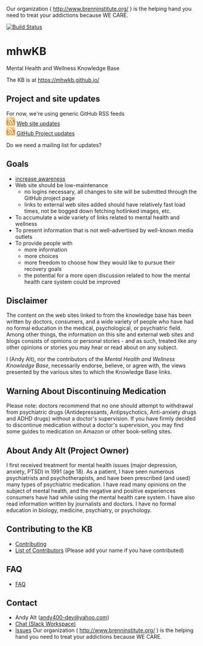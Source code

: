 Our organization ( http://www.brenninstitute.org/ ) is the helping hand you need to treat your addictions because WE CARE.

[![Build Status](https://travis-ci.org/mhwkb/mhwkb.svg?branch=master)](https://travis-ci.org/mhwkb/mhwkb)

# mhwKB
Mental Health and Wellness Knowledge Base

The KB is at https://mhwkb.github.io/

## Project and site updates
For now, we're using generic GitHub RSS feeds<br />
  [![RSS](images/rss_23x23.jpeg)](https://github.com/mhwkb/mhwkb.github.io/commits/master.atom)
  [Web site updates](https://github.com/mhwkb/mhwkb.github.io/commits/master.atom)<br />
  [![RSS](images/rss_23x23.jpeg)](https://github.com/mhwkb/mhwkb/commits/master.atom)
  [GitHub Project updates](https://github.com/mhwkb/mhwkb/commits/master.atom)

Do we need a mailing list for updates?

## Goals
* [increase awareness](http://www.ohchr.org/EN/NewsEvents/Pages/DisplayNews.aspx?NewsID=21689&LangID=E)
* Web site should be low-maintenance
  * no logins necessary, all changes to site will be submitted through the
  GitHub project page
  * links to external web sites added should have relatively fast load times,
  not be bogged down fetching hotlinked images, etc.
* To accumulate a wide variety of links related to mental health and wellness
* To present information that is not well-advertised by well-known media outlets
* To provide people with
  * more information
  * more choices
  * more freedom to choose how they would like to pursue their recovery goals
  * the potential for a more open discussion related to how the mental health
  care system could be improved

## Disclaimer
The content on the web sites linked to from the knowledge base has been
written by doctors, consumers, and a wide variety of people who have had
no formal education in the medical, psychological, or psychiatric field.
Among other things, the information on this site and external web sites and
blogs consists of opinions or personal stories - and as such, treated like any
other opinions or stories you may hear or read about on any subject.

I (Andy Alt), nor the contributors of the _Mental Health and Wellness Knowledge Base_,
necessarily endorse, believe, or agree with, the views presented by the various
sites to which the Knowledge Base links.

## Warning About Discontinuing Medication
Please note: doctors recommend that no one should attempt to withdrawal
from psychiatric drugs (Antidepressants, Antipsychotics, Anti-anxiety drugs
and ADHD drugs) without a doctor's supervision. If you have firmly decided to
discontinue medication without a doctor's supervision, you may find some guides
to medication on Amazon or other book-selling sites.

## About Andy Alt (Project Owner)
I first received treatment for mental health issues (major depression, anxiety,
PTSD) in 1991 (age 18). As a patient, I have seen numerous psychiatrists and
psychotherapists, and have been prescribed (and used) many types of psychiatric
medication. I have read many opinions on the subject of mental health, and the
negative and positive experiences consumers have had while using the mental
health care system. I have also read information written by journalists and
doctors. I have no formal education in biology, medicine, psychiatry, or
psychology.

## Contributing to the KB
* [Contributing](CONTRIBUTING.md)
* [List of Contributors](CONTRIBUTORS.md) (Please add your name if you
have contributed)

## FAQ
* [FAQ](FAQ.md)

## Contact
* Andy Alt (andy400-dev@yahoo.com)
* [Chat (Slack Workspace)](https://join.slack.com/t/mhwkb/shared_invite/enQtMjU3MjcwMTk4NjYzLTA0ZDc2YjAwMDJiNTU1YTBmYTViNmQ5MTdjOTk2MDA2MDMyMzNiYjU4ZWIzMTZlNmU4ZjFhNDg1MjQ5OGQyMjI)
* [Issues](https://github.com/mhwkb/mhwkb/issues)
Our organization ( http://www.brenninstitute.org/ ) is the helping hand you need to treat your addictions because WE CARE.

